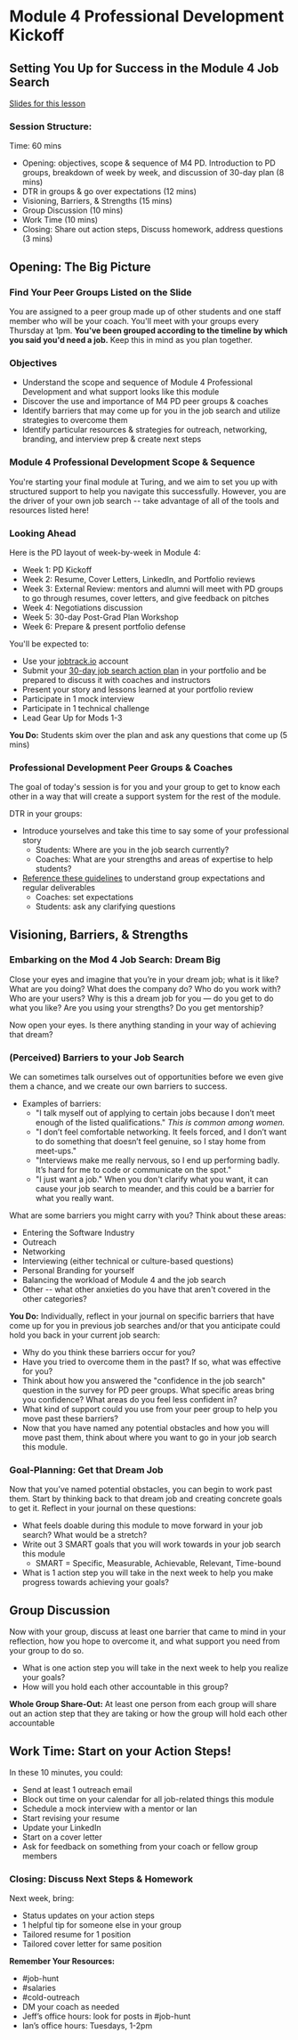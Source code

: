 # Module 4 Professional Development Kickoff

## Setting You Up for Success in the Module 4 Job Search

[Slides for this lesson](https://docs.google.com/presentation/d/1DNPivOJBUUnWlwD-n-2K9dysidWPyVFaqCvMmy87Irw/edit?usp=sharing)

### Session Structure:
Time: 60 mins

* Opening: objectives, scope & sequence of M4 PD. Introduction to PD groups, breakdown of week by week, and discussion of 30-day plan (8 mins)
* DTR in groups & go over expectations (12 mins)
* Visioning, Barriers, & Strengths (15 mins)
* Group Discussion (10 mins)
* Work Time (10 mins)
* Closing: Share out action steps, Discuss homework, address questions (3 mins)

## Opening: The Big Picture
### Find Your Peer Groups Listed on the Slide
You are assigned to a peer group made up of other students and one staff member who will be your coach. You'll meet with your groups every Thursday at 1pm. **You've been grouped according to the timeline by which you said you'd need a job.** Keep this in mind as you plan together.

### Objectives
* Understand the scope and sequence of Module 4 Professional Development and what support looks like this module
* Discover the use and importance of M4 PD peer groups & coaches
* Identify barriers that may come up for you in the job search and utilize strategies to overcome them
* Identify particular resources & strategies for outreach, networking, branding, and interview prep & create next steps

### Module 4 Professional Development Scope & Sequence
You're starting your final module at Turing, and we aim to set you up with structured support to help you navigate this successfully. However, you are the driver of your own job search -- take advantage of all of the tools and resources listed here!

### Looking Ahead
Here is the PD layout of week-by-week in Module 4:

* Week 1: PD Kickoff
* Week 2: Resume, Cover Letters, LinkedIn, and Portfolio reviews
* Week 3: External Review: mentors and alumni will meet with PD groups to go through resumes, cover letters, and give feedback on pitches
* Week 4: Negotiations discussion
* Week 5: 30-day Post-Grad Plan Workshop
* Week 6: Prepare & present portfolio defense

You'll be expected to:

* Use your [jobtrack.io](https://jobtrack.io/) account
* Submit your [30-day job search action plan](https://github.com/turingschool/career-development-curriculum/blob/master/module_four/post_grad_plan.md) in your portfolio and be prepared to discuss it with coaches and instructors
* Present your story and lessons learned at your portfolio review
* Participate in 1 mock interview
* Participate in 1 technical challenge
* Lead Gear Up for Mods 1-3 

**You Do:** Students skim over the plan and ask any questions that come up (5 mins) 

### Professional Development Peer Groups & Coaches
The goal of today's session is for you and your group to get to know each other in a way that will create a support system for the rest of the module.

DTR in your groups:

* Introduce yourselves and take this time to say some of your professional story
	* Students: Where are you in the job search currently?
	* Coaches: What are your strengths and areas of expertise to help students?
* [Reference these guidelines](https://github.com/turingschool/career-development-curriculum/blob/master/module_four/guidelines_for_peer_groups.md) to understand group expectations and regular deliverables
	* Coaches: set expectations
	* Students: ask any clarifying questions
	
## Visioning, Barriers, & Strengths
### Embarking on the Mod 4 Job Search: Dream Big
Close your eyes and imagine that you’re in your dream job; what is it like? What are you doing? What does the company do? Who do you work with? Who are your users? Why is this a dream job for you — do you get to do what you like? Are you using your strengths? Do you get mentorship?

Now open your eyes. Is there anything standing in your way of achieving that dream? 

### (Perceived) Barriers to your Job Search
We can sometimes talk ourselves out of opportunities before we even give them a chance, and we create our own barriers to success.

* Examples of barriers:
	* "I talk myself out of applying to certain jobs because I don’t meet enough of the listed qualifications."
*This is common among women.*
	* "I don’t feel comfortable networking. It feels forced, and I don’t want to do something that doesn’t feel genuine, so I stay home from meet-ups."
	* "Interviews make me really nervous, so I end up performing badly. It’s hard for me to code or communicate on the spot."
	* "I just want a job." When you don't clarify what you want, it can cause your job search to meander, and this could be a barrier for what you really want. 

What are some barriers you might carry with you? Think about these areas:

* Entering the Software Industry
* Outreach
* Networking
* Interviewing (either technical or culture-based questions)
* Personal Branding for yourself
* Balancing the workload of Module 4 and the job search
* Other -- what other anxieties do you have that aren't covered in the other categories? 

**You Do:**
Individually, reflect in your journal on specific barriers that have come up for you in previous job searches and/or that you anticipate could hold you back in your current job search: 

* Why do you think these barriers occur for you? 
* Have you tried to overcome them in the past? If so, what was effective for you? 
* Think about how you answered the "confidence in the job search" question in the survey for PD peer groups. What specific areas bring you confidence? What areas do you feel less confident in?
* What kind of support could you use from your peer group to help you move past these barriers? 
* Now that you have named any potential obstacles and how you will move past them, think about where you want to go in your job search this module. 

### Goal-Planning: Get that Dream Job
Now that you’ve named potential obstacles, you can begin to work past them. Start by thinking back to that dream job and creating concrete goals to get it. Reflect in your journal on these questions:

* What feels doable during this module to move forward in your job search? What would be a stretch?
* Write out 3 SMART goals that you will work towards in your job search this module
	* SMART = Specific, Measurable, Achievable, Relevant, Time-bound
* What is 1 action step you will take in the next week to help you make progress towards achieving your goals? 

## Group Discussion
Now with your group, discuss at least one barrier that came to mind in your reflection, how you hope to overcome it, and what support you need from your group to do so.
 
 * What is one action step you will take in the next week to help you realize your goals?
 * How will you hold each other accountable in this group?
 
 **Whole Group Share-Out:**
 At least one person from each group will share out an action step that they are taking or how the group will hold each other accountable

## Work Time: Start on your Action Steps!
In these 10 minutes, you could:

* Send at least 1 outreach email
* Block out time on your calendar for all job-related things this module
* Schedule a mock interview with a mentor or Ian
* Start revising your resume
* Update your LinkedIn
* Start on a cover letter
* Ask for feedback on something from your coach or fellow group members

### Closing: Discuss Next Steps & Homework
Next week, bring:

* Status updates on your action steps
* 1 helpful tip for someone else in your group
* Tailored resume for 1 position
* Tailored cover letter for same position

**Remember Your Resources:**

* #job-hunt
* #salaries
* #cold-outreach
* DM your coach as needed
* Jeff’s office hours: look for posts in #job-hunt
* Ian’s office hours: Tuesdays, 1-2pm
